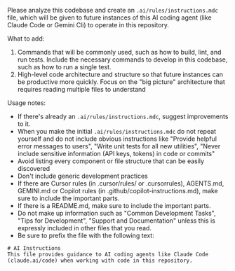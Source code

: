 Please analyze this codebase and create an `.ai/rules/instructions.mdc` file, which will be given to future instances of this AI coding agent (like Claude Code or Gemini Cli) to operate in this repository.

What to add:

1. Commands that will be commonly used, such as how to build, lint, and run tests. Include the necessary commands to develop in this codebase, such as how to run a single test.
2. High-level code architecture and structure so that future instances can be productive more quickly. Focus on the "big picture" architecture that requires reading multiple files to understand

Usage notes:

- If there's already an `.ai/rules/instructions.mdc`, suggest improvements to it.
- When you make the initial `.ai/rules/instructions.mdc` do not repeat yourself and do not include obvious instructions like "Provide helpful error messages to users", "Write unit tests for all new utilities", "Never include sensitive information (API keys, tokens) in code or commits"
- Avoid listing every component or file structure that can be easily discovered
- Don't include generic development practices
- If there are Cursor rules (in .cursor/rules/ or .cursorrules), AGENTS.md, GEMINI.md or Copilot rules (in .github/copilot-instructions.md), make sure to include the important parts.
- If there is a README.md, make sure to include the important parts.
- Do not make up information such as "Common Development Tasks", "Tips for Development", "Support and Documentation" unless this is expressly included in other files that you read.
- Be sure to prefix the file with the following text:

```
# AI Instructions
This file provides guidance to AI coding agents like Claude Code (claude.ai/code) when working with code in this repository.
```
